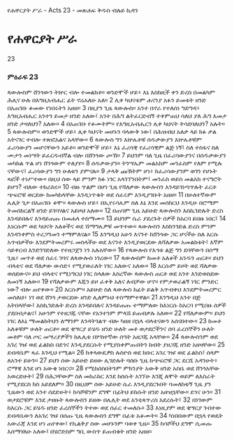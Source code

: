﻿
የሐዋርያት ሥራ - Acts 23 - መጽሐፍ ቅዱስ ብሉይ ኪዳን
# የሐዋርያት ሥራ
23
### ምዕራፍ 23
 ጳውሎስም ሸንጎውን ትኵር ብሎ ተመልክቶ። ወንድሞች ሆይ፥ እኔ እስከዚች ቀን ድረስ በመልካም ሕሊና ሁሉ በእግዚአብሔር ፊት ኖሬአለሁ አለ።
2  ሊቀ ካህናቱም ሐናንያ አፉን ይመቱት ዘንድ በአጠገቡ ቆመው የነበሩትን አዘዘ።
3  በዚያን ጊዜ ጳውሎስ። አንተ በኖራ የተለሰነ ግድግዳ፥ እግዚአብሔር አንተን ይመታ ዘንድ አለው፤ አንተ በሕግ ልትፈርድብኝ ተቀምጠህ ሳለህ ያለ ሕግ እመታ ዘንድ ታዛለህን? አለው።
4  በአጠገቡ የቆሙትም። የእግዚአብሔርን ሊቀ ካህናት ትሳደባለህን? አሉት።
5  ጳውሎስም። ወንድሞች ሆይ፥ ሊቀ ካህናት መሆኑን ባላውቅ ነው፤ በሕዝብህ አለቃ ላይ ክፉ ቃል አትናገር ተብሎ ተጽፎአልና አላቸው።
6  ጳውሎስ ግን እኵሌቶቹ ሰዱቃውያን እኵሌቶቹም ፈሪሳውያን መሆናቸውን አይቶ። ወንድሞች ሆይ፥ እኔ ፈሪሳዊ የፈሪሳዊም ልጅ ነኝ፤ ስለ ተስፋና ስለ ሙታን መነሣት ይፈርዱብኛል ብሎ በሸንጎው ጮኸ።
7  ይህንም ባለ ጊዜ በፈሪሳውያንና በሰዱቃውያን መካከል ጥል ሆነ ሸንጎውም ተለያየ።
8  ሰዱቃውያን። ትንሣኤም መልአክም መንፈስም የለም የሚሉ ናቸውና፤ ፈሪሳውያን ግን ሁለቱን ያምናሉ።
9  ታላቅ ጩኸትም ሆነ፥ ከፈሪሳውያንም ወገን የሆኑት ጻፎች ተነሥተው። በዚህ ሰው ላይ ምንም ክፉ ነገር አላገኘንበትም፤ መንፈስ ወይስ መልአክ ተናግሮት ይሆን? ብለው ተከራከሩ።
10  ብዙ ጥልም በሆነ ጊዜ የሻለቃው ጳውሎስን እንዳይገነጣጥሉት ፈርቶ ጭፍሮቹ ወርደው ከመካከላቸው እንዲነጥቁት ወደ ሰፈሩም እንዲያገቡት አዘዘ።
11  በሁለተኛውም ሌሊት ጌታ በአጠገቡ ቆሞ። ጳውሎስ ሆይ፥ በኢየሩሳሌም ስለ እኔ እንደ መሰከርህ እንዲሁ በሮሜም ትመሰክርልኝ ዘንድ ይገባሃልና አይዞህ አለው።
12  በጠባም ጊዜ አይሁድ ጳውሎስን እስኪገድሉት ድረስ እንዳይበሉና እንዳይጠጡ በመሐላ ተስማሙ።
13  ይህንም ሴራ ያደረጉት ሰዎች ከአርባ ይበዙ ነበር፤
14  እነርሱም ወደ ካህናት አለቆችና ወደ ሽማግሌዎቹ መጥተው። ጳውሎስን እስክንገድል ድረስ ምንም እንዳንቀምስ ተረጋግመን ተማምለናል።
15  እንግዲህ አሁን እናንተ ከሸንጎው ጋር ሆናችሁ ስለ እርሱ አጥብቃችሁ እንደምትመረምሩ መስላችሁ ወደ እናንተ እንዲያወርደው ለሻለቃው አመልክቱት፤ እኛም ሳይቀርብ እንድንገድለው የተዘጋጀን ነን አሉአቸው።
16  የጳውሎስ የእኅቱ ልጅ ግን ደባቸውን በሰማ ጊዜ፥ መጥቶ ወደ ሰፈሩ ገባና ለጳውሎስ ነገረው።
17  ጳውሎስም ከመቶ አለቆች አንዱን ጠርቶ። ይህን ብላቴና ወደ ሻለቃው ውሰድ፥ የሚያወራለት ነገር አለውና አለው።
18  እርሱም ይዞት ወደ ሻለቃው ወሰደውና። ይህ ብላቴና የሚነግርህ ነገር ስላለው እስረኛው ጳውሎስ ጠርቶ ወደ አንተ እንድወስደው ለመነኝ አለው።
19  የሻለቃውም እጁን ይዞ ፈቀቅ አለና ለብቻው ሆኖ። የምታወራልኝ ነገር ምንድር ነው? ብሎ ጠየቀው።
20  እርሱም። አይሁድ ስለ ጳውሎስ ከፊት ይልቅ አጥብቀህ እንደምትመረምር መስለህ፥ ነገ ወደ ሸንጎ ታወርደው ዘንድ ሊለምኑህ ተስማምተዋል።
21  እንግዲህ አንተ በጅ አትበላቸው፤ እስኪገድሉት ድረስ እንዳይበሉና እንዳይጠጡ ተማምለው ከእነርሱ ከአርባ የሚበዙ ሰዎች ያደቡበታልና፤ አሁንም የተዘጋጁ ናቸው የአንተንም ምላሽ ይጠብቃሉ አለው።
22  የሻለቃውም። ይህን ነገር ለእኔ ማመልከትህን ለማንም እንዳትገልጥ ብሎ ካዘዘ በኋላ ብላቴናውን አሰናበተው።
23  ከመቶ አለቆቹም ሁለት ጠርቶ። ወደ ቂሣርያ ይሄዱ ዘንድ ሁለት መቶ ወታደሮችንና ሰባ ፈረሰኞችን ሁለት መቶም ባለ ጦር መሣሪያዎችን ከሌሊቱ በሦስተኛው ሰዓት አዘጋጁ አላቸው።
24  ጳውሎስንም ወደ አገረ ገዡ ወደ ፊልክስ በደኅና እንዲያደርሱት የሚያስቀምጡበትን ከብት ያዘጋጁ ዘንድ አዘዛቸው።
25  ደብዳቤም ጻፈ እንዲህ የሚል።
26  ከቀላውዴዎስ ሉስዮስ ወደ ክቡር አገረ ገዡ ወደ ፊልክስ፤ ሰላም ለአንተ ይሁን።
27  ይህን ሰው አይሁድ ይዘው ሊገድሉት ባሰቡ ጊዜ ከጭፍሮቹ ጋር ደርሼ አዳንሁት፥ ሮማዊ እንደ ሆነ አውቄ ነበርና።
28  የሚከሰስበትንም ምክንያት አውቅ ዘንድ አስቤ ወደ ሸንጎአቸው አወረድሁት፤
29  በሕጋቸውም ስለ መከራከር እንደ ከሰሱት አገኘሁ እንጂ ለሞት ወይም ለእስራት የሚያደርስ ክስ አይደለም።
30  በዚህም ሰው አይሁድ ሴራ እንዲያደርጉበት ባመለከቱኝ ጊዜ ያን ጊዜውን ወደ አንተ ሰደድሁት፥ ከሳሾቹንም ደግሞ በፊትህ ይከሱት ዘንድ አዘዝኋቸው። ደኅና ሁን።
31  ወታደሮቹም እንደ ታዘዙት ጳውሎስን ይዘው በሌሊት ወደ አንቲጳጥሪስ አደረሱት፤
32  በነገውም ከእርሱ ጋር ይሄዱ ዘንድ ፈረሰኞችን ትተው ወደ ሰፈር ተመለሱ።
33  እነዚያም ወደ ቂሣርያ ገብተው ደብዳቤውን ለአገረ ገዡ በሰጡ ጊዜ ጳውሎስን ደግሞ በፊቱ አቆሙት።
34  ካነበበውም በኋላ የወዴት አውራጃ እንደ ሆነ ጠየቀው፤ የኪልቅያ ሰው መሆኑንም ባወቀ ጊዜ።
35  ከሳሾችህ ደግሞ ሲመጡ እሰማሃለሁ አለው፤ በሄሮድስም ግቢ ውስጥ ይጠብቁት ዘንድ አዘዘ። 
